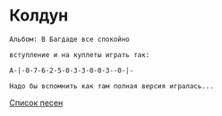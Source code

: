 # Колдун

```
Альбом: В Багдаде все спокойно

вступление и на куплеты играть так:

A-|-0-7-6-2-5-0-3-3-0-0-3--0-|-

Надо бы вспомнить как там полная версия игралась...
```
[Список песен](../README.md)